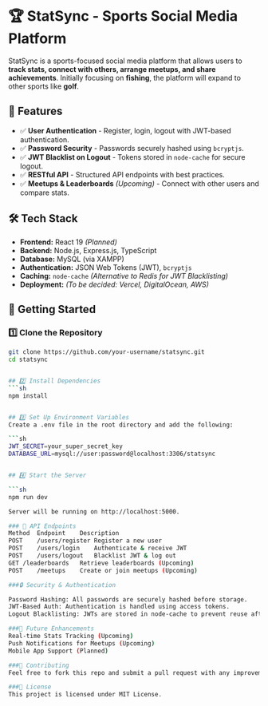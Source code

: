 # 🏆 StatSync - Sports Social Media Platform

StatSync is a sports-focused social media platform that allows users to **track stats, connect with others, arrange meetups, and share achievements**. Initially focusing on **fishing**, the platform will expand to other sports like **golf**.

## 🌟 Features

- ✅ **User Authentication** - Register, login, logout with JWT-based authentication.
- ✅ **Password Security** - Passwords securely hashed using `bcryptjs`.
- ✅ **JWT Blacklist on Logout** - Tokens stored in `node-cache` for secure logout.
- ✅ **RESTful API** - Structured API endpoints with best practices.
- ✅ **Meetups & Leaderboards** _(Upcoming)_ - Connect with other users and compare stats.

## 🛠️ Tech Stack

- **Frontend:** React 19 _(Planned)_
- **Backend:** Node.js, Express.js, TypeScript
- **Database:** MySQL (via XAMPP)
- **Authentication:** JSON Web Tokens (JWT), `bcryptjs`
- **Caching:** `node-cache` _(Alternative to Redis for JWT Blacklisting)_
- **Deployment:** _(To be decided: Vercel, DigitalOcean, AWS)_

## 🚀 Getting Started

### 1️⃣ Clone the Repository

````sh
git clone https://github.com/your-username/statsync.git
cd statsync


## 2️⃣ Install Dependencies
```sh
npm install


## 3️⃣ Set Up Environment Variables
Create a .env file in the root directory and add the following:

```sh
JWT_SECRET=your_super_secret_key
DATABASE_URL=mysql://user:password@localhost:3306/statsync


## 4️⃣ Start the Server

```sh
npm run dev

Server will be running on http://localhost:5000.

### 📡 API Endpoints
Method	Endpoint	Description
POST	/users/register	Register a new user
POST	/users/login	Authenticate & receive JWT
POST	/users/logout	Blacklist JWT & log out
GET	/leaderboards	Retrieve leaderboards (Upcoming)
POST	/meetups	Create or join meetups (Upcoming)

###🔒 Security & Authentication

Password Hashing: All passwords are securely hashed before storage.
JWT-Based Auth: Authentication is handled using access tokens.
Logout Blacklisting: JWTs are stored in node-cache to prevent reuse after logout.

###🚀 Future Enhancements
Real-time Stats Tracking (Upcoming)
Push Notifications for Meetups (Upcoming)
Mobile App Support (Planned)

###🤝 Contributing
Feel free to fork this repo and submit a pull request with any improvements.

###📝 License
This project is licensed under MIT License.
````

